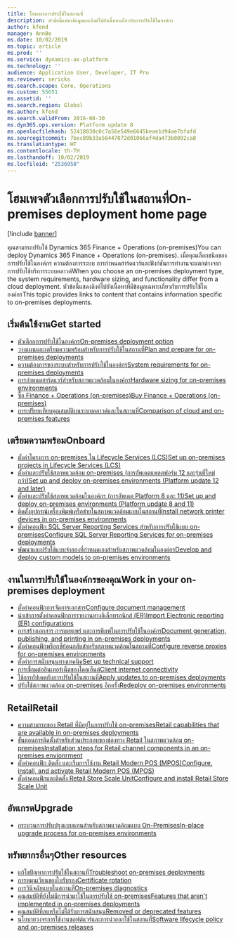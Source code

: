 ```yaml
---
title: โฮมเพจการปรับใช้ในสถานที่
description: หัวข้อนี้แสดงข้อมูลและลิงค์ไปยังเนื้อหาเกี่ยวกับการปรับใช้ในองค์กร
author: kfend
manager: AnnBe
ms.date: 10/02/2019
ms.topic: article
ms.prod: ''
ms.service: dynamics-ax-platform
ms.technology: ''
audience: Application User, Developer, IT Pro
ms.reviewer: sericks
ms.search.scope: Core, Operations
ms.custom: 55651
ms.assetid: ''
ms.search.region: Global
ms.author: kfend
ms.search.validFrom: 2016-08-30
ms.dyn365.ops.version: Platform update 8
ms.openlocfilehash: 52418030c0c7a56e549e6645beae1d94ae7bfafd
ms.sourcegitcommit: 7bec89b33a56447072d01066af4da473b8092ca8
ms.translationtype: HT
ms.contentlocale: th-TH
ms.lasthandoff: 10/02/2019
ms.locfileid: "2536958"
---
```

# <a name="on-premises-deployment-home-page"></a><span data-ttu-id="8a7cf-103">โฮมเพจตัวเลือกการปรับใช้ในสถานที่</span><span class="sxs-lookup"><span data-stu-id="8a7cf-103">On-premises deployment home page</span></span>

[!include [banner](../includes/banner.md)]

<span data-ttu-id="8a7cf-104">คุณสามารถปรับใช้ Dynamics 365 Finance + Operations (on-premises)</span><span class="sxs-lookup"><span data-stu-id="8a7cf-104">You can deploy Dynamics 365 Finance + Operations (on-premises).</span></span> <span data-ttu-id="8a7cf-105">เมื่อคุณเลือกชนิดของการปรับใช้ในองค์กร ความต้องการระบบ การกำหนดฮาร์ดแวร์และฟังก์ชันการทำงานจะแตกต่างจากการปรับใช้บริการระบบคลาวด์</span><span class="sxs-lookup"><span data-stu-id="8a7cf-105">When you choose an on-premises deployment type, the system requirements, hardware sizing, and functionality differ from a cloud deployment.</span></span> <span data-ttu-id="8a7cf-106">หัวข้อนี้แสดงลิงค์ไปยังเนื้อหาที่มีข้อมูลเฉพาะเกี่ยวกับการปรับใช้ในองค์กร</span><span class="sxs-lookup"><span data-stu-id="8a7cf-106">This topic provides links to content that contains information specific to on-premises deployments.</span></span>

## <a name="get-started"></a><span data-ttu-id="8a7cf-107">เริ่มต้นใช้งาน</span><span class="sxs-lookup"><span data-stu-id="8a7cf-107">Get started</span></span>
- [<span data-ttu-id="8a7cf-108">ตัวเลือกการปรับใช้ในองค์กร</span><span class="sxs-lookup"><span data-stu-id="8a7cf-108">On-premises deployment option</span></span>](on-premises-overview.md)
- [<span data-ttu-id="8a7cf-109">วางแผนและเตรียมความพร้อมสำหรับการปรับใช้ในสถานที่</span><span class="sxs-lookup"><span data-stu-id="8a7cf-109">Plan and prepare for on-premises deployments</span></span>](plan-onprem-deployment.md)
- [<span data-ttu-id="8a7cf-110">ความต้องการของระบบสำหรับการปรับใช้ในองค์กร</span><span class="sxs-lookup"><span data-stu-id="8a7cf-110">System requirements for on-premises deployments</span></span>](../../fin-ops/get-started/system-requirements-on-prem.md)
- [<span data-ttu-id="8a7cf-111">การกำหนดฮาร์ดแวร์สำหรับสภาพแวดล้อมในองค์กร</span><span class="sxs-lookup"><span data-stu-id="8a7cf-111">Hardware sizing for on-premises environments</span></span>](../../fin-ops/get-started/hardware-sizing-on-premises-environments.md)
- [<span data-ttu-id="8a7cf-112">ซื้อ Finance + Operations (on-premises)</span><span class="sxs-lookup"><span data-stu-id="8a7cf-112">Buy Finance + Operations (on-premises)</span></span>](../../fin-ops/get-started/purchase-on-premises.md)
- [<span data-ttu-id="8a7cf-113">การเปรียบเทียบคุณสมบัติบนระบบคลาวด์และในสถานที่</span><span class="sxs-lookup"><span data-stu-id="8a7cf-113">Comparison of cloud and on-premises features</span></span>](../../fin-ops/get-started/cloud-prem-comparison.md)

## <a name="onboard"></a><span data-ttu-id="8a7cf-114">เตรียมความพร้อม</span><span class="sxs-lookup"><span data-stu-id="8a7cf-114">Onboard</span></span>
- [<span data-ttu-id="8a7cf-115">ตั้งค่าโครงการ on-premises ใน Lifecycle Services (LCS)</span><span class="sxs-lookup"><span data-stu-id="8a7cf-115">Set up on-premises projects in Lifecycle Services (LCS)</span></span>](../lifecycle-services/lbd-create-lcs-on-prem-project.md)
- [<span data-ttu-id="8a7cf-116">ตั้งค่าและปรับใช้สภาพแวดล้อม on-premises (การอัพเดตแพลตฟอร์ม 12 และรุ่นที่ใหม่กว่า)</span><span class="sxs-lookup"><span data-stu-id="8a7cf-116">Set up and deploy on-premises environments (Platform update 12 and later)</span></span>](setup-deploy-on-premises-pu12.md)
- [<span data-ttu-id="8a7cf-117">ตั้งค่าและปรับใช้สภาพแวดล้อมในองค์กร (การอัพเดต Platform 8 และ 11)</span><span class="sxs-lookup"><span data-stu-id="8a7cf-117">Set up and deploy on-premises environments (Platform update 8 and 11)</span></span>](setup-deploy-on-premises-pu8-pu11.md)
- [<span data-ttu-id="8a7cf-118">ติดตั้งอุปกรณ์เครื่องพิมพ์เครือข่ายในสภาพแวดล้อมแบบในสถานที่</span><span class="sxs-lookup"><span data-stu-id="8a7cf-118">Install network printer devices in on-premises environments</span></span>](../analytics/install-network-printer-onprem.md)
- [<span data-ttu-id="8a7cf-119">ตั้งค่าคอนฟิก SQL Server Reporting Services สำหรับการปรับใช้แบบ on-premises</span><span class="sxs-lookup"><span data-stu-id="8a7cf-119">Configure SQL Server Reporting Services for on-premises deployments</span></span>](../analytics/configure-ssrs-on-premises.md)
- [<span data-ttu-id="8a7cf-120">พัฒนาและปรับใช้แบบจำลองที่กำหนดเองสำหรับสภาพแวดล้อมในองค์กร</span><span class="sxs-lookup"><span data-stu-id="8a7cf-120">Develop and deploy custom models to on-premises environments</span></span>](develop-deploy-custom-models-on-premises.md)

## <a name="work-in-your-on-premises-deployment"></a><span data-ttu-id="8a7cf-121">งานในการปรับใช้ในองค์กรของคุณ</span><span class="sxs-lookup"><span data-stu-id="8a7cf-121">Work in your on-premises deployment</span></span>
- [<span data-ttu-id="8a7cf-122">ตั้งค่าคอนฟิกการจัดการเอกสาร</span><span class="sxs-lookup"><span data-stu-id="8a7cf-122">Configure document management</span></span>](../../fin-ops/organization-administration/configure-document-management.md)
- [<span data-ttu-id="8a7cf-123">นำเข้าการตั้งค่าคอนฟิกการรายงานทางอิเล็กทรอนิกส์ (ER)</span><span class="sxs-lookup"><span data-stu-id="8a7cf-123">Import Electronic reporting (ER) configurations</span></span>](../analytics/electronic-reporting-import-ger-configurations.md)
- [<span data-ttu-id="8a7cf-124">การสร้างเอกสาร การเผยแพร่ และการพิมพ์ในการปรับใช้ในองค์กร</span><span class="sxs-lookup"><span data-stu-id="8a7cf-124">Document generation, publishing, and printing in on-premises deployments</span></span>](../analytics/printing-capabilities-on-premises.md)
- [<span data-ttu-id="8a7cf-125">ตั้งค่าคอนฟิกพร็อกซีย้อนกลับสำหรับสภาพแวดล้อมในสถานที่</span><span class="sxs-lookup"><span data-stu-id="8a7cf-125">Configure reverse proxies for on-premises environments</span></span>](onprem-reverseproxy.md)
- [<span data-ttu-id="8a7cf-126">ตั้งค่าการสนับสนุนทางเทคนิค</span><span class="sxs-lookup"><span data-stu-id="8a7cf-126">Set up technical support</span></span>](../lifecycle-services/support-experience.md)
- [<span data-ttu-id="8a7cf-127">การเชื่อมต่ออินเทอร์เน็ตของไคลเอ็นต์</span><span class="sxs-lookup"><span data-stu-id="8a7cf-127">Client internet connectivity</span></span>](../user-interface/client-disconnected.md)
- [<span data-ttu-id="8a7cf-128">ใช้การอัปเดตกับการปรับใช้ในสถานที่</span><span class="sxs-lookup"><span data-stu-id="8a7cf-128">Apply updates to on-premises deployments</span></span>](apply-updates-on-premises.md)
- [<span data-ttu-id="8a7cf-129">ปรับใช้สภาพแวดล้อม on-premises อีกครั้ง</span><span class="sxs-lookup"><span data-stu-id="8a7cf-129">Redeploy on-premises environments</span></span>](redeploy-on-prem.md)

## <a name="retail"></a><span data-ttu-id="8a7cf-130">Retail</span><span class="sxs-lookup"><span data-stu-id="8a7cf-130">Retail</span></span>
- [<span data-ttu-id="8a7cf-131">ความสามารถของ Retail ที่มีอยู่ในการปรับใช้ on-premises</span><span class="sxs-lookup"><span data-stu-id="8a7cf-131">Retail capabilities that are available in on-premises deployments</span></span>](../../../retail/retail-onprem.md)
- [<span data-ttu-id="8a7cf-132">ขั้นตอนการติดตั้งสำหรับส่วนประกอบของช่องทาง Retail ในสภาพแวดล้อม on-premises</span><span class="sxs-lookup"><span data-stu-id="8a7cf-132">Installation steps for Retail channel components in an on-premises envionrment</span></span>](deploy-retail-onprem.md)
- [<span data-ttu-id="8a7cf-133">ตั้งค่าคอนฟิก ติดตั้ง และเริ่มการใช้งาน Retail Modern POS (MPOS)</span><span class="sxs-lookup"><span data-stu-id="8a7cf-133">Configure, install, and activate Retail Modern POS (MPOS)</span></span>](../../../retail/retail-modern-pos-device-activation.md)
- [<span data-ttu-id="8a7cf-134">ตั้งค่าคอนฟิกและติดตั้ง Retail Store Scale Unit</span><span class="sxs-lookup"><span data-stu-id="8a7cf-134">Configure and install Retail Store Scale Unit</span></span>](../../../retail/dev-itpro/retail-store-scale-unit-configuration-installation.md)

## <a name="upgrade"></a><span data-ttu-id="8a7cf-135">อัพเกรด</span><span class="sxs-lookup"><span data-stu-id="8a7cf-135">Upgrade</span></span>
- [<span data-ttu-id="8a7cf-136">กระบวนการปรับปรุงแบบแทนสำหรับสภาพแวดล้อมแบบ On-Premises</span><span class="sxs-lookup"><span data-stu-id="8a7cf-136">In-place upgrade process for on-premises environments</span></span>](../migration-upgrade/on-prem-upgrade.md)

## <a name="other-resources"></a><span data-ttu-id="8a7cf-137">ทรัพยากรอื่นๆ</span><span class="sxs-lookup"><span data-stu-id="8a7cf-137">Other resources</span></span>
- [<span data-ttu-id="8a7cf-138">แก้ไขปัญหาการปรับใช้ในสถานที่</span><span class="sxs-lookup"><span data-stu-id="8a7cf-138">Troubleshoot on-premises deployments</span></span>](troubleshoot-on-prem.md)
- [<span data-ttu-id="8a7cf-139">การหมุนเวียนของใบรับรอง</span><span class="sxs-lookup"><span data-stu-id="8a7cf-139">Certificate rotation</span></span>](certificate-rotation-on-prem.md)
- [<span data-ttu-id="8a7cf-140">การวินิจฉัยแบบในสถานที่</span><span class="sxs-lookup"><span data-stu-id="8a7cf-140">On-premises diagnostics</span></span>](on-premises-diagnostics.md)
- [<span data-ttu-id="8a7cf-141">คุณสมบัติที่ยังไม่มีการนำมาใช้ในการปรับใช้ on-premises</span><span class="sxs-lookup"><span data-stu-id="8a7cf-141">Features that aren't implemented in on-premises deployments</span></span>](../../fin-ops/get-started/features-not-implemented-on-prem.md)
- [<span data-ttu-id="8a7cf-142">คุณสมบัติที่ลบหรือไม่ได้รับการสนับสนุน</span><span class="sxs-lookup"><span data-stu-id="8a7cf-142">Removed or deprecated features</span></span>](../migration-upgrade/deprecated-features.md)
- [<span data-ttu-id="8a7cf-143">นโยบายวงจรการใช้งานซอฟต์แวร์และการนำออกใช้ในสถานที่</span><span class="sxs-lookup"><span data-stu-id="8a7cf-143">Software lifecycle policy and on-premises releases</span></span>](../migration-upgrade/on-prem-version-update-policy.md)
 
